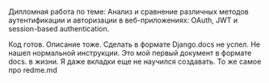 Дипломная работа по теме: Анализ и сравнение различных методов аутентификации и авторизации в веб-приложениях: OAuth, JWT и session-based authentication.

Код готов. Описание тоже. Сделать в формате Django.docs не успел. Не нашел нормальной инструкции. Это мой первый документ в формате docs. в жизни. Я даже вкладки еще не научился создавать.
То же самое про redme.md
